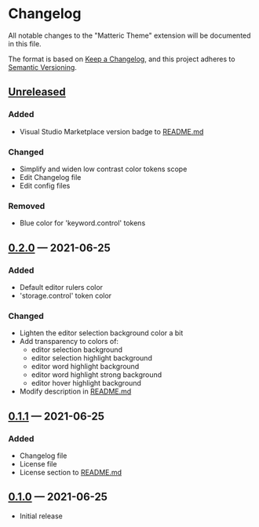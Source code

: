 # Changelog

All notable changes to the "Matteric Theme" extension will be documented in this file.

The format is based on [Keep a Changelog](https://keepachangelog.com/en/1.0.0/),
and this project adheres to [Semantic Versioning](https://semver.org/spec/v2.0.0.html).

## [Unreleased](https://github.com/philosatom/vscode-theme-matteric/compare/v0.2.0...HEAD)

### Added
* Visual Studio Marketplace version badge to [README.md](https://github.com/philosatom/vscode-theme-matteric/blob/main/README.md)

### Changed
* Simplify and widen low contrast color tokens scope
* Edit Changelog file
* Edit config files

### Removed
* Blue color for 'keyword.control' tokens

## [0.2.0](https://github.com/philosatom/vscode-theme-matteric/compare/v0.1.1...v0.2.0) — 2021-06-25

### Added
* Default editor rulers color
* 'storage.control' token color

### Changed
* Lighten the editor selection background color a bit
* Add transparency to colors of:
  - editor selection background
  - editor selection highlight background
  - editor word highlight background
  - editor word highlight strong background
  - editor hover highlight background
* Modify description in [README.md](https://github.com/philosatom/vscode-theme-matteric/blob/main/README.md)

## [0.1.1](https://github.com/philosatom/vscode-theme-matteric/compare/v0.1.0...v0.1.1) — 2021-06-25

### Added
* Changelog file
* License file
* License section to [README.md](https://github.com/philosatom/vscode-theme-matteric/blob/main/README.md)

## [0.1.0](https://github.com/philosatom/vscode-theme-matteric/releases/tag/v0.1.0) — 2021-06-25
* Initial release
